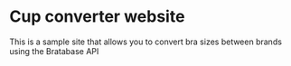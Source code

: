 # Cup converter website

This is a sample site that allows you to convert bra sizes between brands using the Bratabase API
